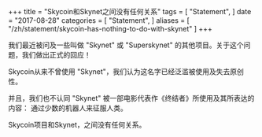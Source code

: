 +++
title = "Skycoin和Skynet之间没有任何关系"
tags = [
    "Statement",
]
date = "2017-08-28"
categories = [
    "Statement",
]
aliases = [
	"/zh/statement/skycoin-has-nothing-to-do-with-skynet"
]
+++

我们最近被问及一些叫做 "Skynet" 或 "Superskynet" 的其他项目。关于这个问题，我们做出正式的回应！

Skycoin从来不曾使用 "Skynet"，我们认为这名字已经泛滥被使用及失去原创性。

并且，我们也不认同 "Skynet" 被一部电影代表作《终结者》所使用及其所表达的内容：
通过少数的机器人来征服人类。

Skycoin项目和Skynet，之间没有任何关系。
